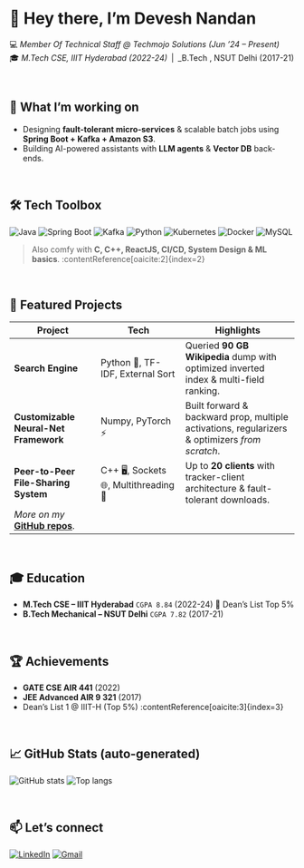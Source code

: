 <!-- README.md for GitHub profile repo named exactly like your username -->

# 👋 Hey there, I’m **Devesh Nandan**

💻 _Member Of Technical Staff @ Techmojo Solutions (Jun ’24 – Present)_  
🎓 _M.Tech CSE, IIIT Hyderabad (2022-24)_ | _B.Tech , NSUT Delhi (2017-21)

<br/>

## 🔭 What I’m working on
- Designing **fault-tolerant micro-services** &️ scalable batch jobs using **Spring Boot + Kafka + Amazon S3**.
- Building AI-powered assistants with **LLM agents** & **Vector DB** back-ends. 

<br/>

## 🛠️ Tech Toolbox
![Java](https://img.shields.io/badge/-Java-informational?logo=openjdk&logoColor=white)
![Spring Boot](https://img.shields.io/badge/-Spring%20Boot-informational?logo=springboot&logoColor=white)
![Kafka](https://img.shields.io/badge/-Kafka-informational?logo=apachekafka&logoColor=white)
![Python](https://img.shields.io/badge/-Python-informational?logo=python&logoColor=white)
![Kubernetes](https://img.shields.io/badge/-K8s-informational?logo=kubernetes&logoColor=white)
![Docker](https://img.shields.io/badge/-Docker-informational?logo=docker&logoColor=white)
![MySQL](https://img.shields.io/badge/-MySQL-informational?logo=mysql&logoColor=white)

> Also comfy with **C, C++, ReactJS, CI/CD, System Design & ML basics**. :contentReference[oaicite:2]{index=2}

<br/>

## 🚀 Featured Projects
| Project | Tech | Highlights |
|---------|------|------------|
| **Search Engine** | Python 🐍, TF-IDF, External Sort | Queried **90 GB Wikipedia** dump with optimized inverted index & multi-field ranking. |
| **Customizable Neural-Net Framework** | Numpy, PyTorch ⚡ | Built forward & backward prop, multiple activations, regularizers & optimizers _from scratch_. |
| **Peer-to-Peer File-Sharing System** | C++ 🖥️, Sockets 🌐, Multithreading 🔄 | Up to **20 clients** with tracker-client architecture & fault-tolerant downloads. |
| _More on my_ **[GitHub repos](https://github.com/Dev-Nan?tab=repositories)**. |

<br/>

## 🎓 Education
- **M.Tech CSE – IIIT Hyderabad** `CGPA 8.84` (2022-24) 🏅 Dean’s List Top 5%  
- **B.Tech Mechanical – NSUT Delhi** `CGPA 7.82` (2017-21)

<br/>

## 🏆 Achievements
- **GATE CSE AIR 441** (2022)  
- **JEE Advanced AIR 9 321** (2017)  
- Dean’s List 1 @ IIIT-H (Top 5%) :contentReference[oaicite:3]{index=3}

<br/>

## 📈 GitHub Stats (auto-generated)
![GitHub stats](https://github-readme-stats.vercel.app/api?username=Dev-Nan&show_icons=true&hide_title=true)
![Top langs](https://github-readme-stats.vercel.app/api/top-langs/?username=Dev-Nan&layout=compact)

<br/>

## 📫 Let’s connect
[![LinkedIn](https://img.shields.io/badge/LinkedIn-blue?logo=linkedin&logoColor=white)](https://www.linkedin.com/in/devesh-nandan-33a74b128/)
[![Gmail](https://img.shields.io/badge/Gmail-red?logo=gmail&logoColor=white)](mailto:deveshsharma912@gmail.com)
 <!-- replace with real site if any -->

<!-- ⭐ Optional: add visitor count
![Profile views](https://komarev.com/ghpvc/?username=Dev-Nan&style=flat-square)
-->

